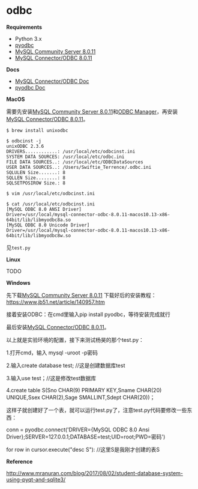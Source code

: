 # odbc
**Requirements**

- Python 3.x
- [pyodbc](https://github.com/mkleehammer/pyodbc)
- [MySQL Community Server 8.0.11](https://dev.mysql.com/downloads/mysql/)
- [MySQL Connector/ODBC 8.0.11](https://dev.mysql.com/downloads/connector/odbc/)

**Docs**

- [MySQL Connector/ODBC Doc](https://dev.mysql.com/doc/connector-odbc/en/)
- [pyodbc Doc](https://github.com/mkleehammer/pyodbc/wiki)

**MacOS**

需要先安装[MySQL Community Server 8.0.11](https://dev.mysql.com/downloads/mysql/)和[ODBC Manager](http://www.odbcmanager.net/)，再安装[MySQL Connector/ODBC 8.0.11](https://dev.mysql.com/downloads/connector/odbc/)。

```shell
$ brew install unixodbc

$ odbcinst -j
unixODBC 2.3.6
DRIVERS............: /usr/local/etc/odbcinst.ini
SYSTEM DATA SOURCES: /usr/local/etc/odbc.ini
FILE DATA SOURCES..: /usr/local/etc/ODBCDataSources
USER DATA SOURCES..: /Users/Swiftie_Terrence/.odbc.ini
SQLULEN Size.......: 8
SQLLEN Size........: 8
SQLSETPOSIROW Size.: 8

$ vim /usr/local/etc/odbcinst.ini

$ cat /usr/local/etc/odbcinst.ini
[MySQL ODBC 8.0 ANSI Driver]
Driver=/usr/local/mysql-connector-odbc-8.0.11-macos10.13-x86-64bit/lib/libmyodbc8a.so
[MySQL ODBC 8.0 Unicode Driver]
Driver=/usr/local/mysql-connector-odbc-8.0.11-macos10.13-x86-64bit/lib/libmyodbc8w.so
```

见`test.py`

**Linux**

TODO

**Windows**

先下载[MySQL Community Server 8.0.11](https://dev.mysql.com/downloads/mysql/) 下载好后的安装教程：https://www.jb51.net/article/140957.htm

接着安装ODBC：在cmd里输入pip install pyodbc，等待安装完成就行

最后安装[MySQL Connector/ODBC 8.0.11](https://dev.mysql.com/downloads/connector/odbc/)。

以上就是实验环境的配置，接下来测试杨昊的那个test.py：

1.打开cmd，输入 mysql -uroot -p密码

2.输入create database test; //这是创建数据库test

3.输入use test；//这是修改test数据库

4.create table S(Sno CHAR(9) PRIMARY KEY,Sname CHAR(20) UNIQUE,Ssex CHAR(2),Sage SMALLINT,Sdept CHAR(20))；

这样子就创建好了一个表，就可以运行test.py了，注意test.py代码要修改一些东西：

conn = pyodbc.connect('DRIVER={MySQL ODBC 8.0 Ansi Driver};SERVER=127.0.0.1;DATABASE=test;UID=root;PWD=密码')

for row in cursor.execute("desc S"): //这里S是我刚才创建的表S

**Reference**

http://www.mranuran.com/blog/2017/08/02/student-database-system-using-pyqt-and-sqlite3/
